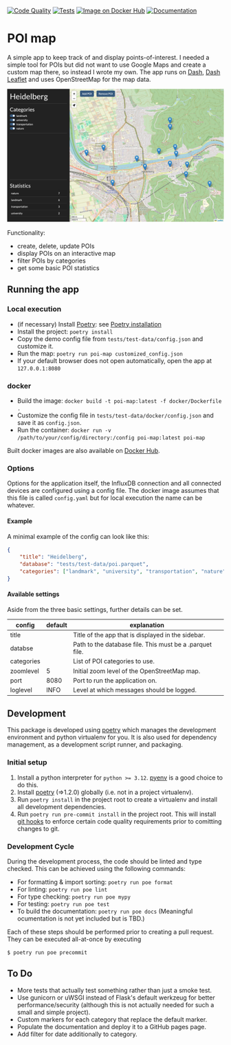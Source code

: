 [![Code Quality](https://github.com/GiantMolecularCloud/poi-map/actions/workflows/code-quality.yaml/badge.svg)](https://github.com/GiantMolecularCloud/poi-map/actions/workflows/code-quality.yaml)
[![Tests](https://github.com/GiantMolecularCloud/poi-map/actions/workflows/unit-tests.yaml/badge.svg)](https://github.com/GiantMolecularCloud/poi-map/actions/workflows/unit-tests.yaml)
[![Image on Docker Hub](https://github.com/GiantMolecularCloud/poi-map/actions/workflows/build-image.yml/badge.svg)](https://github.com/GiantMolecularCloud/poi-map/actions/workflows/build-image.yml)
[![Documentation](https://github.com/GiantMolecularCloud/poi-map/actions/workflows/build-docs.yaml/badge.svg)](https://github.com/GiantMolecularCloud/poi-map/actions/workflows/build-docs.yaml)

# POI map

A simple app to keep track of and display points-of-interest.
I needed a simple tool for POIs but did not want to use Google Maps and create a custom map there, so instead I wrote my own. The app runs on [Dash](https://dash.plotly.com/), [Dash Leaflet](https://www.dash-leaflet.com/) and uses OpenStreetMap for the map data.


![Screenshot of the POI map user interface as displayed in your browser](docs/sources/poi-map.png "POI map")

Functionality:
- create, delete, update POIs
- display POIs on an interactive map
- filter POIs by categories
- get some basic POI statistics

## Running the app

### Local execution

-   (if necessary) Install [Poetry](https://python-poetry.org/): see [Poetry installation](https://python-poetry.org/docs/#installation)
-   Install the project: `poetry install`
-   Copy the demo config file from `tests/test-data/config.json` and customize it.
-   Run the map: `poetry run poi-map customized_config.json`
-   If your default browser does not open automatically, open the app at `127.0.0.1:8080`

### docker

-   Build the image: `docker build -t poi-map:latest -f docker/Dockerfile .`
-   Customize the config file in `tests/test-data/docker/config.json` and save it as `config.json`.
-   Run the container: `docker run -v /path/to/your/config/directory:/config poi-map:latest poi-map`

Built docker images are also available on [Docker Hub](https://hub.docker.com/r/giantmolecularcloud/poi-map).

### Options

Options for the application itself, the InfluxDB connection and all connected devices are configured using a config file.
The docker image assumes that this file is called `config.yaml` but for local execution the name can be whatever.

#### Example

A minimal example of the config can look like this:

```json
{
    "title": "Heidelberg",
    "database": "tests/test-data/poi.parquet",
    "categories": ["landmark", "university", "transportation", "nature"]
}
```

#### Available settings

Aside from the three basic settings, further details can be set.

| config     | default | explanation                                              |
| ---------- | ------- | -------------------------------------------------------- |
| title      |         | Title of the app that is displayed in the sidebar.       |
| databse    |         | Path to the database file. This must be a .parquet file. |
| categories |         | List of POI categories to use.                           |
| zoomlevel  | 5       | Initial zoom level of the OpenStreetMap map.             |
| port       | 8080    | Port to run the application on.                          |
| loglevel   | INFO    | Level at which messages should be logged.                |


## Development

This package is developed using [poetry](https://python-poetry.org/) which manages the development environment and
python virtualenv for you. It is also used for dependency management, as a development script runner, and packaging.

### Initial setup

1. Install a python interpreter for `python >= 3.12`. [pyenv](https://github.com/pyenv/pyenv) is a good choice to do this.
2. Install [poetry](https://python-poetry.org/) (=>1.2.0) globally (i.e. not in a project virtualenv).
3. Run `poetry install` in the project root to create a virtualenv and install all development dependencies.
4. Run `poetry run pre-commit install` in the project root. This will install [git hooks](https://git-scm.com/docs/githooks) to enforce certain code quality requirements prior to comitting changes to git.

### Development Cycle

During the development process, the code should be linted and type checked. This can be achieved using the following commands:

- For formatting & import sorting: `poetry run poe format`
- For linting: `poetry run poe lint`
- For type checking: `poetry run poe mypy`
- For testing: `poetry run poe test`
- To build the documentation: `poetry run poe docs` (Meaningful ocumentation is not yet included but is TBD.)

Each of these steps should be performed prior to creating a pull request. They can be executed all-at-once by executing
```shell
$ poetry run poe precommit
```

## To Do

- More tests that actually test something rather than just a smoke test.
- Use gunicorn or uWSGI instead of Flask's default werkzeug for better performance/security (although this is not actually needed for such a small and simple project).
- Custom markers for each category that replace the default marker.
- Populate the documentation and deploy it to a GitHub pages page.
- Add filter for date additionally to category.
